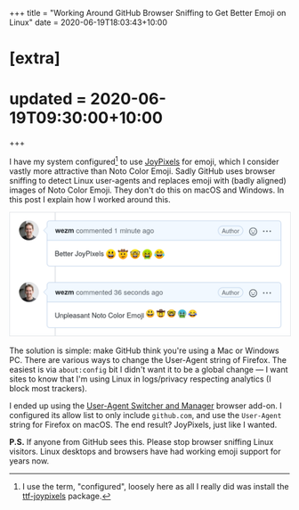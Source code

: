 +++
title = "Working Around GitHub Browser Sniffing to Get Better Emoji on Linux"
date = 2020-06-19T18:03:43+10:00

# [extra]
# updated = 2020-06-19T09:30:00+10:00
+++

I have my system configured[^1] to use [JoyPixels] for emoji, which I consider
vastly more attractive than Noto Color Emoji. Sadly GitHub uses browser
sniffing to detect Linux user-agents and replaces emoji with (badly aligned)
images of Noto Color Emoji. They don't do this on macOS and Windows. In this
post I explain how I worked around this.

<!-- more -->

<div class="text-center">
  <img src="github-emoji-before-after.png" style="max-width: 530px; max-width: min(530px, 100% - 32px); border: 1px solid #e1e4e8; padding: 0 16px; background-color: white;" alt="Screenshot of GitHub showing two comments, one with emoji set in the Noto Color Emoji font, the other in the JoyPixels Font.">
</div>

The solution is simple: make GitHub think you're using a Mac or Windows PC.
There are various ways to change the User-Agent string of Firefox. The easiest
is via `about:config` bit I didn't want it to be a global change — I
want sites to know that I'm using Linux in logs/privacy respecting analytics (I
block most trackers).

I ended up using the [User-Agent Switcher and Manager] browser add-on. I
configured its allow list to only include `github.com`, and use the
`User-Agent` string for Firefox on macOS. The end result? JoyPixels, just like
I wanted.

**P.S.** If anyone from GitHub sees this. Please stop browser sniffing Linux
visitors.  Linux desktops and browsers have had working emoji support for years
now.

[^1]: I use the term, "configured", loosely here as all I really did was install the
[ttf-joypixels](https://www.archlinux.org/packages/community/any/ttf-joypixels/) package.

[JoyPixels]: https://www.joypixels.com/
[User-Agent Switcher and Manager]: https://addons.mozilla.org/en-US/firefox/addon/user-agent-string-switcher/

